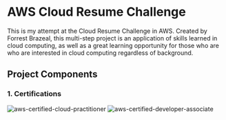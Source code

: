 # AWS Cloud Resume Challenge
This is my attempt at the Cloud Resume Challenge in AWS. Created by Forrest Brazeal, this multi-step project is an application of skills learned in cloud computing, as well as a great learning opportunity for those who are who are interested in cloud computing regardless of background.

## Project Components
### 1. Certifications
![aws-certified-cloud-practitioner]("../img/aws-certified-cloud-practitioner.png")
![aws-certified-developer-associate]("../img/aws-certified-developer-associate.png")